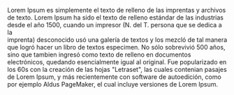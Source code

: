 Lorem Ipsum es simplemente el texto de relleno de las imprentas y archivos de texto. Lorem Ipsum ha sido el texto de
relleno estándar de las industrias desde el año 1500, cuando un impresor (N. del T. persona que se dedica a la  
imprenta) desconocido usó una galería de textos y los mezcló de tal manera que logró hacer un libro de textos 
especimen. No sólo sobrevivió 500 años, sino que tambien ingresó como texto de relleno en documentos electrónicos, 
quedando esencialmente igual al original. Fue popularizado en los 60s con la creación de las hojas "Letraset", las cuales contenian pasajes
de Lorem Ipsum, y más recientemente con software de autoedición, como
por ejemplo Aldus PageMaker, el cual incluye versiones de Lorem Ipsum.
